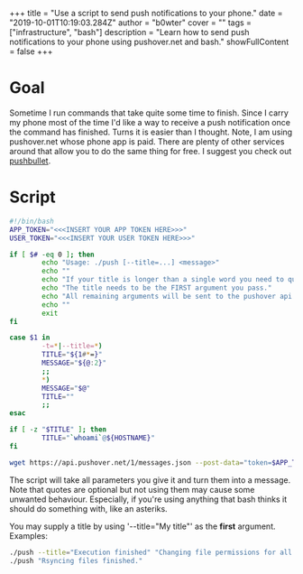+++
title = "Use a script to send push notifications to your phone."
date = "2019-10-01T10:19:03.284Z"
author = "b0wter"
cover = ""
tags = ["infrastructure", "bash"]
description = "Learn how to send push notifications to your phone using pushover.net and bash."
showFullContent = false
+++

# Goal
Sometime I run commands that take quite some time to finish. Since I carry my phone most of the time I'd like a way to receive a push notification once the command has finished. Turns it is easier than I thought. Note, I am using pushover.net whose phone app is paid. There are plenty of other services around that allow you to do the same thing for free. I suggest you check out [pushbullet](https://pushbullet.com).

# Script

```bash
#!/bin/bash
APP_TOKEN="<<<INSERT YOUR APP TOKEN HERE>>>"
USER_TOKEN="<<<INSERT YOUR USER TOKEN HERE>>>"

if [ $# -eq 0 ]; then
        echo "Usage: ./push [--title=...] <message>"
        echo ""
        echo "If your title is longer than a single word you need to quote it."
        echo "The title needs to be the FIRST argument you pass."
        echo "All remaining arguments will be sent to the pushover api as a single message."
        echo ""
        exit
fi

case $1 in
        -t=*|--title=*)
        TITLE="${1#*=}"
        MESSAGE="${@:2}"
        ;;
        *)
        MESSAGE="$@"
        TITLE=""
        ;;
esac

if [ -z "$TITLE" ]; then
        TITLE="`whoami`@${HOSTNAME}"
fi

wget https://api.pushover.net/1/messages.json --post-data="token=$APP_TOKEN&user=$USER_TOKEN&message=$MESSAGE&title=$TITLE" -qO- > /dev/null 2>&1 &
```
The script will take all parameters you give it and turn them into a message. Note that quotes are optional but not using them may cause some unwanted behaviour. Especially, if you're using anything that bash thinks it should do something with, like an asteriks.

You may supply a title by using '--title="My title"' as the **first** argument. Examples:

```bash
./push --title="Execution finished" "Changing file permissions for all files in the storage folder completed"
./push "Rsyncing files finished."
```
